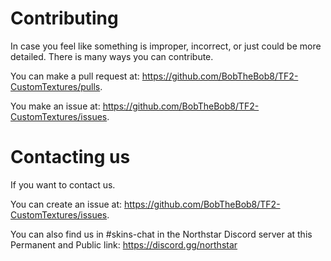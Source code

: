 # Contributing

In case you feel like something is improper, incorrect, or just could be more detailed. There is many ways you can contribute. 

You can make a pull request at:  https://github.com/BobTheBob8/TF2-CustomTextures/pulls.

You make an issue at: https://github.com/BobTheBob8/TF2-CustomTextures/issues.

# Contacting us

If you want to contact us. 

You can create an issue at: https://github.com/BobTheBob8/TF2-CustomTextures/issues.

You can also find us in #skins-chat in the Northstar Discord server at this Permanent and Public link: https://discord.gg/northstar
